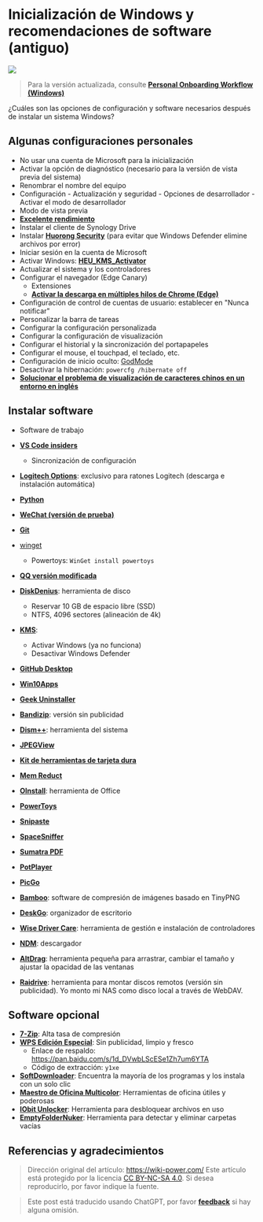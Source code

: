 # Inicialización de Windows y recomendaciones de software (antiguo)

![](https://wiki-media-1253965369.cos.ap-guangzhou.myqcloud.com/img/20210117142759.jpg)

> Para la versión actualizada, consulte [**Personal Onboarding Workflow (Windows)**](https://wiki-power.com/es/Personal_Onboarding_Workflow_%28Windows%29/)

¿Cuáles son las opciones de configuración y software necesarios después de instalar un sistema Windows?

## Algunas configuraciones personales

- No usar una cuenta de Microsoft para la inicialización
- Activar la opción de diagnóstico (necesario para la versión de vista previa del sistema)
- Renombrar el nombre del equipo
- Configuración - Actualización y seguridad - Opciones de desarrollador - Activar el modo de desarrollador
- Modo de vista previa
- [**Excelente rendimiento**](https://bobi.site/archives/875)
- Instalar el cliente de Synology Drive
- Instalar [**Huorong Security**](https://www.huorong.cn/) (para evitar que Windows Defender elimine archivos por error)
- Iniciar sesión en la cuenta de Microsoft
- Activar Windows: [**HEU_KMS_Activator**](https://github.com/zbezj/HEU_KMS_Activator)
- Actualizar el sistema y los controladores
- Configurar el navegador (Edge Canary)
  - Extensiones
  - [**Activar la descarga en múltiples hilos de Chrome (Edge)**](https://wiki-power.com/es/%E5%BC%80%E5%90%AFChrome%EF%BC%88Edge%EF%BC%89%E5%A4%9A%E7%BA%BF%E7%A8%8B%E4%B8%8B%E8%BD%BD)
- Configuración de control de cuentas de usuario: establecer en "Nunca notificar"
- Personalizar la barra de tareas
- Configurar la configuración personalizada
- Configurar la configuración de visualización
- Configurar el historial y la sincronización del portapapeles
- Configurar el mouse, el touchpad, el teclado, etc.
- Configuración de inicio oculto: [GodMode](https://github.com/linyuxuanlin/File-host/tree/main/software/GodMode.lnk)
- Desactivar la hibernación: `powercfg /hibernate off`
- [**Solucionar el problema de visualización de caracteres chinos en un entorno en inglés**](https://blog.csdn.net/amoscn/article/details/106224359)

## Instalar software

- Software de trabajo
- [**VS Code insiders**](https://code.visualstudio.com/docs/?dv=win64&build=insiders)
  - Sincronización de configuración
- [**Logitech Options**](https://www.logitech.com.cn/zh-cn/product/options): exclusivo para ratones Logitech (descarga e instalación automática)
- [**Python**](https://www.microsoft.com/zh-cn/p/python-39/9p7qfqmjrfp7?rtc=1&activetab=pivot:overviewtab)
- [**WeChat (versión de prueba)**](https://dldir1.qq.com/weixin/Windows/Beta/WeChatBeta.exe)
- [**Git**](https://git-scm.com/downloads)
- [winget](https://www.microsoft.com/zh-cn/p/app-installer/9nblggh4nns1?ocid=9nblggh4nns1_ORSEARCH_Bing&rtc=2&activetab=pivot:overviewtab)
  - Powertoys: `WinGet install powertoys`
- [**QQ versión modificada**](https://github.com/linyuxuanlin/File-host/blob/main/software/QQ%209.4.2.27666%20Lite-20210118%20by%20flighty-Q.exe)

- [**DiskDenius**](https://www.diskgenius.cn/download.php): herramienta de disco
  - Reservar 10 GB de espacio libre (SSD)
  - NTFS, 4096 sectores (alineación de 4k)
- [**KMS**](https://github.com/linyuxuanlin/File-host/tree/main/software/KMS.exe):

  - Activar Windows (ya no funciona)
  - Desactivar Windows Defender

- [**GitHub Desktop**](https://desktop.github.com)

- [**Win10Apps**](https://github.com/linyuxuanlin/File-host/tree/main/software/Win10Apps.exe)
- [**Geek Uninstaller**](https://github.com/linyuxuanlin/File-host/tree/main/software/geekuninstaller.exe)
- [**Bandizip**](https://github.com/linyuxuanlin/File-host/tree/main/software/Bandizip.exe): versión sin publicidad
- [**Dism++**](https://www.chuyu.me/zh-Hans/): herramienta del sistema
- [**JPEGView**](https://github.com/linyuxuanlin/File-host/tree/main/software/JPEGView64.zip)
- [**Kit de herramientas de tarjeta dura**](http://www.kbtool.cn/down.php)
- [**Mem Reduct**](https://github.com/henrypp/memreduct/releases)
- [**OInstall**](https://github.com/linyuxuanlin/File-host/tree/main/software/OInstall.exe): herramienta de Office
- [**PowerToys**](https://github.com/microsoft/PowerToys/releases/)
- [**Snipaste**](https://zh.snipaste.com/download.html)
- [**SpaceSniffer**](https://github.com/linyuxuanlin/File-host/tree/main/software/SpaceSniffer.exe)
- [**Sumatra PDF**](https://www.sumatrapdfreader.org/download-free-pdf-viewer.html)
- [**PotPlayer**](https://daumpotplayer.com/download/)
- [**PicGo**](https://github.com/Molunerfinn/PicGo/releases/tag/v2.3.0-beta.4)
- [**Bamboo**](https://christopherwk210.github.io/bamboo/): software de compresión de imágenes basado en TinyPNG
- [**DeskGo**](https://pm.myapp.com/invc/xfspeed/qqpcmgr/data/DeskGo_2_9_1051_127_lite.exe): organizador de escritorio
- [**Wise Driver Care**](https://github.com/linyuxuanlin/File-host/blob/main/software/Wise%20Driver%20Care.zip): herramienta de gestión e instalación de controladores
- [**NDM**](https://www.neatdownloadmanager.com/index.php/en/): descargador
- [**AltDrag**](https://github.com/linyuxuanlin/File-host/tree/main/software/AltDrag.exe): herramienta pequeña para arrastrar, cambiar el tamaño y ajustar la opacidad de las ventanas
- [**Raidrive**](https://github.com/linyuxuanlin/File-host/blob/main/software/raidrive-2020-6-80.exe): herramienta para montar discos remotos (versión sin publicidad). Yo monto mi NAS como disco local a través de WebDAV.

## Software opcional

- [**7-Zip**](https://github.com/linyuxuanlin/File-host/tree/main/software/7z.exe): Alta tasa de compresión
- [**WPS Edición Especial**](http://wpspro.support.wps.cn/gov/guangdong/chaozhou/installation/WPS%20Office%202019%20%E4%B8%93%E4%B8%9A%E7%89%88%EF%BC%88%E6%BD%AE%E5%B7%9E%E5%B8%82%E5%85%9A%E6%94%BF%E6%9C%BA%E5%85%B3%E5%8D%95%E4%BD%8D%EF%BC%89.exe): Sin publicidad, limpio y fresco
  - Enlace de respaldo: https://pan.baidu.com/s/1d_DVwbLScESe1Zh7um6YTA
  - Código de extracción: `y1xe`
- [**SoftDownloader**](https://github.com/linyuxuanlin/File-host/tree/main/software/SoftDownloader.zip): Encuentra la mayoría de los programas y los instala con un solo clic
- [**Maestro de Oficina Multicolor**](https://github.com/linyuxuanlin/File-host/tree/main/software/OfficeBox.zip): Herramientas de oficina útiles y poderosas
- [**IObit Unlocker**](https://github.com/linyuxuanlin/File-host/tree/main/software/IObit_Unlocker.exe): Herramienta para desbloquear archivos en uso
- [**EmptyFolderNuker**](https://github.com/linyuxuanlin/File-host/tree/main/software/EmptyFolderNuker.exe): Herramienta para detectar y eliminar carpetas vacías

## Referencias y agradecimientos

> Dirección original del artículo: <https://wiki-power.com/>
> Este artículo está protegido por la licencia [CC BY-NC-SA 4.0](https://creativecommons.org/licenses/by/4.0/deed.zh). Si desea reproducirlo, por favor indique la fuente.

> Este post está traducido usando ChatGPT, por favor [**feedback**](https://github.com/linyuxuanlin/Wiki_MkDocs/issues/new) si hay alguna omisión.
